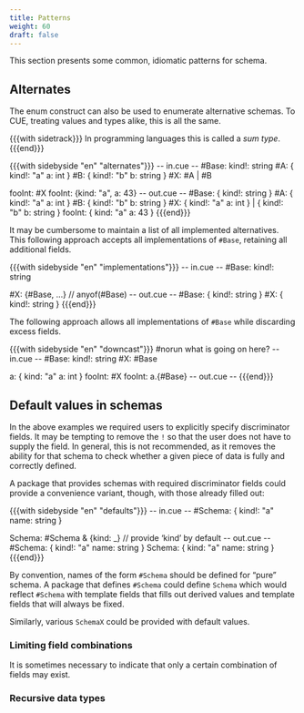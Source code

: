 ```yaml
---
title: Patterns
weight: 60
draft: false
---
```



This section presents some common, idiomatic patterns for schema.

## Alternates

The enum construct can also be used to enumerate alternative schemas.
To CUE, treating values and types alike, this is all the same.

{{{with sidetrack}}}
In programming languages this is called a *sum type*.
{{{end}}}

{{{with sidebyside "en" "alternates"}}}
-- in.cue --
#Base: kind!: string
#A: {
	kind!: "a"
	a:     int
}
#B: {
	kind!: "b"
	b:     string
}
#X: #A | #B

fooInt: #X
fooInt: {kind: "a", a: 43}
-- out.cue --
#Base: {
    kind!: string
}
#A: {
    kind!: "a"
    a:     int
}
#B: {
    kind!: "b"
    b:     string
}
#X: {
    kind!: "a"
    a:     int
} | {
    kind!: "b"
    b:     string
}
fooInt: {
    kind: "a"
    a:    43
}
{{{end}}}

It may be cumbersome to maintain a list of all implemented alternatives.
This following approach accepts all implementations of `#Base`, retaining
all additional fields.

{{{with sidebyside "en" "implementations"}}}
-- in.cue --
#Base: kind!: string

#X: {#Base, ...} // anyof(#Base)
-- out.cue --
#Base: {
    kind!: string
}
#X: {
    kind!: string
}
{{{end}}}

The following approach allows all implementations of `#Base` while discarding excess fields.

{{{with sidebyside "en" "downcast"}}}
#norun what is going on here?
-- in.cue --
#Base: kind!: string
#X: #Base

a: {
    kind: "a"
    a:    int
}
fooInt: #X
fooInt: a.{#Base}
-- out.cue --
{{{end}}}

## Default values in schemas

In the above examples we required users to explicitly specify discriminator fields.
It may be tempting to remove the `!` so that the user does not have to supply the field.
In general, this is not recommended, as it removes the ability for that schema to check whether a given piece of data is fully and correctly defined.

A package that provides schemas with required discriminator fields could provide a convenience variant, though, with those already filled out:

{{{with sidebyside "en" "defaults"}}}
-- in.cue --
#Schema: {
	kind!: "a"
	name:  string
}

Schema: #Schema & {kind: _} // provide ‘kind’ by default
-- out.cue --
#Schema: {
    kind!: "a"
    name:  string
}
Schema: {
    kind: "a"
    name: string
}
{{{end}}}

By convention, names of the form `#Schema` should be defined for “pure” schema.
A package that defines `#Schema` could define `Schema` which would reflect `#Schema` with template fields that fills out derived values and template fields that will always be fixed.

Similarly, various `SchemaX` could be provided with default values.

### Limiting field combinations

It is sometimes necessary to indicate that only a certain combination of fields may exist.

### Recursive data types
